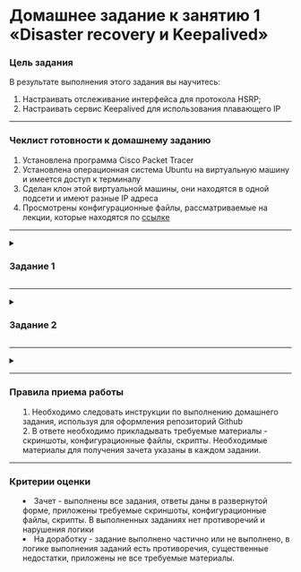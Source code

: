 # Домашнее задание к занятию 1 «Disaster recovery и Keepalived»

### Цель задания
В результате выполнения этого задания вы научитесь:
1. Настраивать отслеживание интерфейса для протокола HSRP;
2. Настраивать сервис Keepalived для использования плавающего IP

------

### Чеклист готовности к домашнему заданию

1. Установлена программа Cisco Packet Tracer
2. Установлена операционная система Ubuntu на виртуальную машину и имеется доступ к терминалу
3. Сделан клон этой виртуальной машины, они находятся в одной подсети и имеют разные IP адреса
4. Просмотрены конфигурационные файлы, рассматриваемые на лекции, которые находятся по [ссылке](1/)

<!--

------

### Инструкция по выполнению домашнего задания

1. Сделайте fork [репозитория c шаблоном решения](https://github.com/netology-code/sys-pattern-homework) к себе в Github и переименуйте его по названию или номеру занятия, например, https://github.com/имя-вашего-репозитория/gitlab-hw или https://github.com/имя-вашего-репозитория/8-03-hw).
2. Выполните клонирование этого репозитория к себе на ПК с помощью команды git clone.
3. Выполните домашнее задание и заполните у себя локально этот файл README.md:
   - впишите вверху название занятия и ваши фамилию и имя;
   - в каждом задании добавьте решение в требуемом виде: текст/код/скриншоты/ссылка;
   - для корректного добавления скриншотов воспользуйтесь инструкцией [«Как вставить скриншот в шаблон с решением»](https://github.com/netology-code/sys-pattern-homework/blob/main/screen-instruction.md);
   - при оформлении используйте возможности языка разметки md. Коротко об этом можно посмотреть в [инструкции по MarkDown](https://github.com/netology-code/sys-pattern-homework/blob/main/md-instruction.md).
4. После завершения работы над домашним заданием сделайте коммит (git commit -m "comment") и отправьте его на Github (git push origin).
5. Для проверки домашнего задания преподавателем в личном кабинете прикрепите и отправьте ссылку на решение в виде md-файла в вашем Github.
6. Любые вопросы задавайте в чате учебной группы и/или в разделе «Вопросы по заданию» в личном кабинете.

-->

------

<details>
  <summary>


### Задание 1

  </summary>

- Дана [схема](1/hsrp_advanced.pkt) для Cisco Packet Tracer, рассматриваемая в лекции.
- На данной схеме уже настроено отслеживание интерфейсов маршрутизаторов Gi0/1 (для нулевой группы)
- Необходимо аналогично настроить отслеживание состояния интерфейсов Gi0/0 (для первой группы).
- Для проверки корректности настройки, разорвите один из кабелей между одним из маршрутизаторов и Switch0 и запустите ping между PC0 и Server0.
- На проверку отправьте получившуюся схему в формате pkt и скриншот, где виден процесс настройки маршрутизатора.

<details>
  <summary>

### Выполнение задания 

  </summary>

CLI Router1

смотрим конфиг 

```
>en
#sh run
```

вносим правки:

  повышаем приоритет, *чтобы был больше, чем по умолчанию (100) и при деградации (на 10) стал меньше - 105*
  и включаем preempt

```
conf t

interface interface GigabitEthernet0/1
standby 1 priority 105
standby 1 preempt
```

делаем проверку хождения пакетов, и повторяем проверку хождения пакетов при обрыве любого соединения

![](1/ciscopackertracer.png)

[сохраненный файл с решением](1/hsrp_advanced_(resolved).pkt)


  </details>
</details>

------

<details>
  <summary>

### Задание 2

  </summary>

- Запустите две виртуальные машины Linux, установите и настройте сервис Keepalived как в лекции, используя пример конфигурационного [файла](1/keepalived-simple.conf).
- Настройте любой веб-сервер (например, nginx или simple python server) на двух виртуальных машинах
- Напишите Bash-скрипт, который будет проверять доступность порта данного веб-сервера и существование файла index.html в root-директории данного веб-сервера.
- Настройте Keepalived так, чтобы он запускал данный скрипт каждые 3 секунды и переносил виртуальный IP на другой сервер, если bash-скрипт завершался с кодом, отличным от нуля (то есть порт веб-сервера был недоступен или отсутствовал index.html). Используйте для этого секцию vrrp_script
- На проверку отправьте получившейся bash-скрипт и конфигурационный файл keepalived, а также скриншот с демонстрацией переезда плавающего ip на другой сервер в случае недоступности порта или файла index.html

<details>
  <summary>

### Выполнение задания 

  </summary>

1. Подготовка ВМ и установка NGinx

Для выполнения задания будем использовать ВМ с ASTRA Linux

Для установки nginx можно использовать официальный репозиторий nginx, процесс установки описан в официальной документации nginx и доступен по адресу https://nginx.org/en/linux_packages.html или https://nginx.org/ru/linux_packages.html
 
В нашем случае установка nginx будет осуществляться из репозиториев ОС ASTRA Linux

Процесс установки описан в официальной документации ASTRA Linux https://wiki.astralinux.ru/pages/viewpage.action?pageId=147162407

2. Установка Keepalived

```
apt update

apt install keepalived
```

Имеем 2 ВМ:

MASTER ip 192.168.77.141
BACKUP ip 192.168.77.142

Virtual ip 192.168.77.250

Конфигурационные файлы:

MASTER

```
/etc/keepalived/keepalived.conf

vrrp_script fileport_check {
    script "/root/lsof.sh"
    interval 3
    user root
}

vrrp_instance web {
    state MASTER
    interface eth0
    virtual_router_id 15
    priority 255
    advert_int 1
    virtual_ipaddress {
        192.168.77.250
    }
    track_script {
        fileport_check
    }
}
```


BACKUP

```
/etc/keepalived/keepalived.conf

vrrp_instance web {
    state BACKUP
    interface eth0
    virtual_router_id 15
    priority 250
    advert_int 1
    preempt_delay 30
    virtual_ipaddress {
        192.168.77.250
    }
}
```

SCRIPT

```
#!/bin/bash

if lsof -Pi :80 -sTCP:LISTEN -t >/dev/null ; then
    echo 0
else
    exit 1
fi

file=/var/www/html/index.nginx-debian.html
if [ ! -e "$file" ]; then
    exit 1
fi

exit 0
```

### Тесты, проверки

![](1/Screenshot_248.png)

![](1/Screenshot_249.png)

![](1/Screenshot_250.png)

![](1/Screenshot_251.png)

![](1/Screenshot_252.png)

![](1/Screenshot_253.png)

![](1/Screenshot_254.png)

![](1/Screenshot_255.png)

![](1/Screenshot_256.png)


  </details>
</details>

------

<details>
  <summary>

<!--

## Дополнительные задания со звёздочкой*

  </summary>

Эти задания дополнительные. Их можно не выполнять. На зачёт это не повлияет. Вы можете их выполнить, если хотите глубже разобраться в материале.
 
### Задание 3*
- Изучите дополнительно возможность Keepalived, которая называется vrrp_track_file
- Напишите bash-скрипт, который будет менять приоритет внутри файла в зависимости от нагрузки на виртуальную машину (можно разместить данный скрипт в cron и запускать каждую минуту). Рассчитывать приоритет можно, например, на основании Load average.
- Настройте Keepalived на отслеживание данного файла.
- Нагрузите одну из виртуальных машин, которая находится в состоянии MASTER и имеет активный виртуальный IP и проверьте, чтобы через некоторое время она перешла в состояние SLAVE из-за высокой нагрузки и виртуальный IP переехал на другой, менее нагруженный сервер.
- Попробуйте выполнить настройку keepalived на третьем сервере и скорректировать при необходимости формулу так, чтобы плавающий ip адрес всегда был прикреплен к серверу, имеющему наименьшую нагрузку.
- На проверку отправьте получившийся bash-скрипт и конфигурационный файл keepalived, а также скриншоты логов keepalived с серверов при разных нагрузках

<details>
  <summary>

### Выполнение задания 

  </summary>



  </details>
</details>

-->
------

### Правила приема работы

1. Необходимо следовать инструкции по выполнению домашнего задания, используя для оформления репозиторий Github
2. В ответе необходимо прикладывать требуемые материалы - скриншоты, конфигурационные файлы, скрипты. Необходимые материалы для получения зачета указаны в каждом задании.


------

### Критерии оценки

- Зачет - выполнены все задания, ответы даны в развернутой форме, приложены требуемые скриншоты, конфигурационные файлы, скрипты. В выполненных заданиях нет противоречий и нарушения логики
- На доработку - задание выполнено частично или не выполнено, в логике выполнения заданий есть противоречия, существенные недостатки, приложены не все требуемые материалы.
